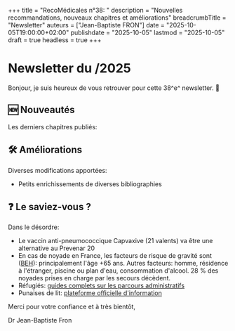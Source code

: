 +++
title = "RecoMédicales n°38: "
description = "Nouvelles recommandations, nouveaux chapitres et améliorations"
breadcrumbTitle = "Newsletter"
auteurs = ["Jean-Baptiste FRON"]
date = "2025-10-05T19:00:00+02:00"
publishdate = "2025-10-05"
lastmod = "2025-10-05"
draft = true
headless = true
+++

# Newsletter du /2025

Bonjour, je suis heureux de vous retrouver pour cette 38^e^ newsletter. 📰



## 🆕 Nouveautés

Les derniers chapitres publiés:



## 🛠️ Améliorations

Diverses modifications apportées:


- Petits enrichissements de diverses bibliographies

## ❓ Le saviez-vous ?

Dans le désordre:

- Le vaccin anti-pneumococcique Capvaxive (21 valents) va être une alternative au Prevenar 20
- En cas de noyade en France, les facteurs de risque de gravité sont ([BEH](https://beh.santepubliquefrance.fr/beh/2025/16/2025_16_1.html)): principalement l'âge +65 ans. Autres facteurs: homme, résidence à l'étranger, piscine ou plan d'eau, consommation d'alcool. 28 % des noyades prises en charge par les secours décèdent.
- Réfugiés: [guides complets sur les parcours administratifs](https://refugies.info)
- Punaises de lit: [plateforme officielle d'information](https://stop-punaises.gouv.fr)

Merci pour votre confiance et à très bientôt,

Dr Jean-Baptiste Fron
